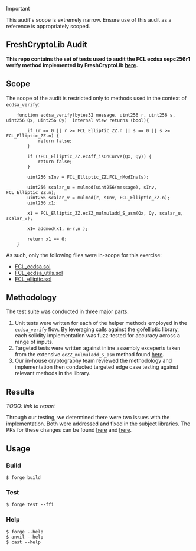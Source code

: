 > [!IMPORTANT]  
> This audit's scope is extremely narrow. Ensure use of this audit as a reference is appropriately scoped.

## FreshCryptoLib Audit

**This repo contains the set of tests used to audit the FCL ecdsa sepc256r1 verify method implemented by FreshCryptoLib [here](https://github.com/rdubois-crypto/FreshCryptoLib/tree/master/solidity).**

## Scope

The scope of the audit is restricted only to methods used in the context of `ecdsa_verify`:

```solidity
    function ecdsa_verify(bytes32 message, uint256 r, uint256 s, uint256 Qx, uint256 Qy)  internal view returns (bool){

        if (r == 0 || r >= FCL_Elliptic_ZZ.n || s == 0 || s >= FCL_Elliptic_ZZ.n) {
            return false;
        }
        
        if (!FCL_Elliptic_ZZ.ecAff_isOnCurve(Qx, Qy)) {
            return false;
        }

        uint256 sInv = FCL_Elliptic_ZZ.FCL_nModInv(s);

        uint256 scalar_u = mulmod(uint256(message), sInv, FCL_Elliptic_ZZ.n);
        uint256 scalar_v = mulmod(r, sInv, FCL_Elliptic_ZZ.n);
        uint256 x1;

        x1 = FCL_Elliptic_ZZ.ecZZ_mulmuladd_S_asm(Qx, Qy, scalar_u, scalar_v);

        x1= addmod(x1, n-r,n );
    
        return x1 == 0;
    }
```

As such, only the following files were in-scope for this exercise:
- [FCL_ecdsa.sol](https://github.com/rdubois-crypto/FreshCryptoLib/blob/master/solidity/src/FCL_ecdsa.sol)
- [FCL_ecdsa_utils.sol](https://github.com/rdubois-crypto/FreshCryptoLib/blob/master/solidity/src/FCL_ecdsa_utils.sol)
- [FCL_elliptic.sol](https://github.com/rdubois-crypto/FreshCryptoLib/blob/master/solidity/src/FCL_elliptic.sol)


## Methodology

The test suite was conducted in three major parts:
1. Unit tests were written for each of the helper methods employed in the `ecdsa_verify` flow. By leveraging calls against the [go/elliptic](https://pkg.go.dev/crypto/elliptic#section-sourcefiles) library, each solidity implementation was fuzz-tested for accuracy across a range of inputs. 
2. Targeted tests were written against inline assembly exceperts taken from the extensive `ecZZ_mulmuladd_S_asm` method found [here](https://github.com/rdubois-crypto/FreshCryptoLib/blob/ec7122f20900f9486a7c018d635f69738b14dfc3/solidity/src/FCL_elliptic.sol#L345C14-L345C34).
3. Our in-house cryptography team reviewed the methodology and implementation then conducted targeted edge case testing against relevant methods in the library. 


## Results

_TODO: link to report_

Through our testing, we determined there were two issues with the implementation. Both were addressed and fixed in the subject libraries. The PRs for these changes can be found [here](https://github.com/rdubois-crypto/FreshCryptoLib/pull/60) and [here](https://github.com/rdubois-crypto/FreshCryptoLib/pull/61).

## Usage

### Build

```shell
$ forge build
```

### Test

```shell
$ forge test --ffi
```

### Help

```shell
$ forge --help
$ anvil --help
$ cast --help
```
